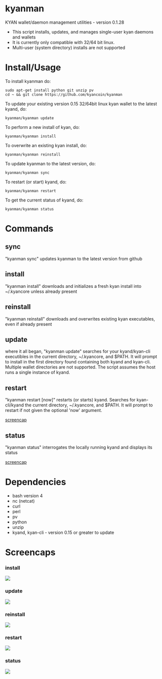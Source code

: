 # kyanman

KYAN wallet/daemon management utilities - version 0.1.28

* This script installs, updates, and manages single-user kyan daemons and wallets
* It is currently only compatible with 32/64 bit linux.
* Multi-user (system directory) installs are not supported

# Install/Usage

To install kyanman do:

    sudo apt-get install python git unzip pv
    cd ~ && git clone https://github.com/kyancoin/kyanman

To update your existing version 0.15 32/64bit linux kyan wallet to the latest
kyand, do:

    kyanman/kyanman update

To perform a new install of kyan, do:

    kyanman/kyanman install

To overwrite an existing kyan install, do:

    kyanman/kyanman reinstall

To update kyanman to the latest version, do:

    kyanman/kyanman sync

To restart (or start) kyand, do:

    kyanman/kyanman restart

To get the current status of kyand, do:

    kyanman/kyanman status


# Commands

## sync

"kyanman sync" updates kyanman to the latest version from github

## install

"kyanman install" downloads and initializes a fresh kyan install into ~/.kyancore
unless already present

## reinstall

"kyanman reinstall" downloads and overwrites existing kyan executables, even if
already present

## update

where it all began, "kyanman update" searches for your kyand/kyan-cli
executibles in the current directory, ~/.kyancore, and $PATH.  It will prompt
to install in the first directory found containing both kyand and kyan-cli.
Multiple wallet directories are not supported. The script assumes the host runs
a single instance of kyand.

## restart

"kyanman restart [now]" restarts (or starts) kyand. Searches for kyan-cli/kyand
the current directory, ~/.kyancore, and $PATH. It will prompt to restart if not
given the optional 'now' argument.

<a href="#restart-1">screencap</a>

## status

"kyanman status" interrogates the locally running kyand and displays its status

<a href="#status-1">screencap</a>

# Dependencies

* bash version 4
* nc (netcat)
* curl
* perl
* pv
* python
* unzip
* kyand, kyan-cli - version 0.15 or greater to update

# Screencaps

### install

<img src="https://raw.githubusercontent.com/kyancoin/kyanman/master/screencaps/kyanman_0.1-install.png">

### update

<img src="https://raw.githubusercontent.com/kyancoin/kyanman/master/screencaps/kyanman_0.1-update.png">

### reinstall

<img src="https://raw.githubusercontent.com/kyancoin/kyanman/master/screencaps/kyanman_0.1-reinstall.png">

### restart

<img src="https://raw.githubusercontent.com/kyancoin/kyanman/master/screencaps/kyanman_0.1-restart.png">

### status

<img src="https://raw.githubusercontent.com/kyancoin/kyanman/master/screencaps/kyanman_0.1-status.png">

